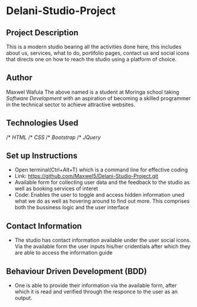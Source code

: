 # Delani-Studio-Project
## Project Description
This is a modern studio bearing all the activities done here, this includes about us, services, what to do, portifolio pages, contact us and social icons that directs one on how to reach the studio using a platform of choice.

## Author
Maxwel Wafula
The above named is a student at Moringa school taking <em>Software Development</em> with an aspiration of becoming a skilled programmer in the technical sector to achieve attractive websites.

## Technologies Used
/* *HTML*
/* *CSS*
/* *Bootstrap*
/* *JQuery*

## Set up Instructions
* Open terminal(Ctrl+Alt+T) which is a command line for effective coding
* Link: https://github.com/Maxwel5/Delani-Studio-Project.git
* Available form for collecting user data and the feedback to the studio as well as booking services of interet
* Code: Enables the user to toggle and access hidden information uned what we do as well as hovering around to          find out more. This comprises both the bussiness logic and the user interface

## Contact Information
* The studio has contact information available under the user social icons. Via the available form the user       inputs his/her cridentials after which they are able to access the information guide

## Behaviour Driven Development (BDD)
* One is able to provide their information via the available form, after which it is read and verified through the responce to the user as an output.

